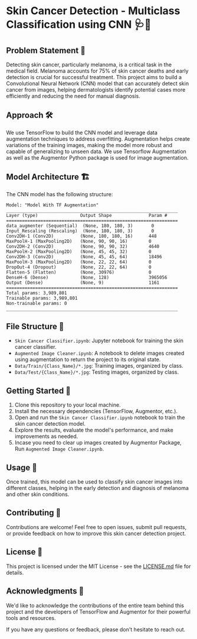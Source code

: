 # Skin Cancer Detection - Multiclass Classification using CNN 🩺📸

## Problem Statement 📜

Detecting skin cancer, particularly melanoma, is a critical task in the medical field. Melanoma accounts for 75% of skin cancer deaths and early detection is crucial for successful treatment. This project aims to build a Convolutional Neural Network (CNN) model that can accurately detect skin cancer from images, helping dermatologists identify potential cases more efficiently and reducing the need for manual diagnosis.

## Approach 🛠️

We use TensorFlow to build the CNN model and leverage data augmentation techniques to address overfitting. Augmentation helps create variations of the training images, making the model more robust and capable of generalizing to unseen data. We use Tensorflow Augmentation as well as the Augmentor Python package is used for image augmentation.

## Model Architecture 🏗️

The CNN model has the following structure:

```
Model: "Model With TF Augmentation"
_________________________________________________________________
Layer (type)                Output Shape              Param #
=================================================================
data_augmenter (Sequential)  (None, 180, 180, 3)       0
Input_Rescaling (Rescaling)  (None, 180, 180, 3)       0
Conv2DH-1 (Conv2D)          (None, 180, 180, 16)      448
MaxPoolH-1 (MaxPooling2D)   (None, 90, 90, 16)        0
Conv2DH-2 (Conv2D)          (None, 90, 90, 32)        4640
MaxPoolH-2 (MaxPooling2D)   (None, 45, 45, 32)        0
Conv2DH-3 (Conv2D)          (None, 45, 45, 64)        18496
MaxPoolH-3 (MaxPooling2D)   (None, 22, 22, 64)        0
DropOut-4 (Dropout)         (None, 22, 22, 64)        0
Flatten-5 (Flatten)         (None, 30976)             0
DenseH-6 (Dense)            (None, 128)               3965056
Output (Dense)              (None, 9)                 1161
=================================================================
Total params: 3,989,801
Trainable params: 3,989,801
Non-trainable params: 0
_________________________________________________________________
```

## File Structure 📂

- `Skin Cancer Classifier.ipynb`: Jupyter notebook for training the skin cancer classifier.
- `Augmented Image Cleaner.ipynb`: A notebook to delete images created using augmentation to return the project to its original state.
- `Data/Train/{Class_Name}/*.jpg`: Training images, organized by class.
- `Data/Test/{Class_Name}/*.jpg`: Testing images, organized by class.

## Getting Started 🚀

1. Clone this repository to your local machine.
2. Install the necessary dependencies (TensorFlow, Augmentor, etc.).
3. Open and run the `Skin Cancer Classifier.ipynb` notebook to train the skin cancer detection model.
4. Explore the results, evaluate the model's performance, and make improvements as needed.
5. Incase you need to clear up images created by Augmentor Package, Run `Augmented Image Cleaner.ipynb`.

## Usage 🤖

Once trained, this model can be used to classify skin cancer images into different classes, helping in the early detection and diagnosis of melanoma and other skin conditions.

## Contributing 🤝

Contributions are welcome! Feel free to open issues, submit pull requests, or provide feedback on how to improve this skin cancer detection project.

## License 📄

This project is licensed under the MIT License - see the [LICENSE.md](LICENSE.md) file for details.

## Acknowledgments 🙏

We'd like to acknowledge the contributions of the entire team behind this project and the developers of TensorFlow and Augmentor for their powerful tools and resources.

If you have any questions or feedback, please don't hesitate to reach out.

